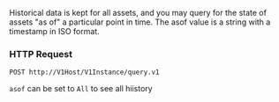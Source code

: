 Historical data is kept for all assets, and you may query for the state of assets "as of" a particular point in time. The asof value is a string with a timestamp in ISO format.

### HTTP Request

`POST http://V1Host/V1Instance/query.v1`

<aside class="notice">
<code>asof</code> can be set to <code>All</code> to see all hiistory
</aside>